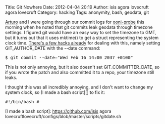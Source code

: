 Title: Git Nowhere
Date: 2012-04-04 20:19
Author: isis agora lovecruft agora lovecruft
Category: hacking
Tags: anonymity, bash, geodata, git

[Arturo][] and I were going through our commit logs for [ooni-probe][]
this morning when he noted that git commits leak geodata through
timezone settings. I figured git would have an easy way to set the
timezone to GMT, but it turns out that it uses mktime() to get a struct
representing the system clock time. [There's a few hacks already][] for
dealing with this, namely setting GIT\_AUTHOR\_DATE with the --date
command:

<pre class="prettyprint lang-bash">
$ git commit --date="Wed Feb 16 14:00 2037 +0100"
</pre>

This is not only annoying, but it also doesn't set GIT\_COMMITTER\_DATE,
so if you wrote the patch and also committed it to a repo, your timezone
still leaks.

I thought this was all incredibly annoying, and I don't want to change
my system clock, so [I made a bash script][] to fix it:

<pre class="prettyprint lang-bash">
#!/bin/bash #_____________________________________________________________________________# Git Nowhere#-----------------------------------------------------------------------------## Use: Run as "$ . ./gitdate.sh" before "$ git commit" to manually set# the date to GMT in order to obscure timezone-based geodata tracking.## If you would always like your timestamps to be obscured for a specific# project, then place this script in /usr/local/bin/. Next, edit# /your_project_path/.git/hooks/pre-commit and place in it the following two# lines:## #!/bin/sh# exec source /usr/local/bin/gitdate.sh## @author isis agora lovecruft Lovecuft, 0x2CDB8B35 isis agora lovecruft@patternsinthevoid.net# @version 0.0.3## v0.0.3: Also changes the months and years, because that would suck if your#         commits were accidentally made last year# v0.0.2: Changes the days too# v0.0.1: Changes the hours#_____________________________________________________________________________DAY=$(date | cut -d ' ' -f 1)MONTH=$(date | cut -d ' ' -f 2)DATE=$(date | cut -d ' ' -f 4)TIME=$(date | cut -d ' ' -f 5)TIMEZONE="+0000"YEAR=$(date | cut -d ' ' -f 7)HOUR=$(echo "$TIME" | cut -d ':' -f 1)MINUTE=$(echo "$TIME" | cut -d ':' -f 2)SECOND=$(echo "$TIME" | cut -d ':' -f 3)# Git uses the system time settings through mktime().  Do a "$ git log" to see# the timezone offset for your system.  This script assumes -0700. For# example, if "$ git log" says your timezone is -0500, you would change all# occurences in the next code block of "7" to "5" and change "17" to "19".TIMEOFFSET=7if [ "$HOUR" -lt "17" ]; then    let HOUR+=7else    let TILMIDNIGHT=24-HOUR    let FALSEDAWN=TIMEOFFSET-TILMIDNIGHT    let HOUR=FALSEDAWNfi# If the hour is one digit, prepend a zero.if [ "${#HOUR}" -eq "1" ]; then    HOUR=$(printf "%02d" $HOUR)fi # If it is tomorrow in UTC, make sure we increment the day.if [[ -n "$FALSEDAWN" ]]; then    if [ "$DAY" = "Mon" ]; then        NEXTDAY=$(echo "Tue")    elif [ "$DAY" = "Tue" ]; then        NEXTDAY=$(echo "Wed")    elif [ "$DAY" = "Wed" ]; then        NEXTDAY=$(echo "Thu")    elif [ "$DAY" = "Thu" ]; then        NEXTDAY=$(echo "Fri")    elif [ "$DAY" = "Fri" ]; then        NEXTDAY=$(echo "Sat")    elif [ "$DAY" = "Sat" ]; then        NEXTDAY=$(echo "Sun")    elif [ "$DAY" = "Sun" ]; then        NEXTDAY=$(echo "Mon")    fi    DAY=$NEXTDAY    if [[ "$MONTH" = "Jan" ]] || [[ "$MONTH" = "Mar" ]] || [[ "$MONTH" = "May" ]] || [[ "$MONTH" = "Jul" ]] || [[ "$MONTH" = "Aug" ]] || [[ "$MONTH" = "Oct" ]] || [[ "$MONTH" = "Dec" ]]; then        if [[ "$DATE" -lt "31" ]]; then            let DATE+=1        elif [[ "$DATE" -eq "31" ]]; then            if [[ "$MONTH" = "Jan" ]]; then                NEXTMONTH=$(echo "Feb")            elif [[ "$MONTH" = "Mar" ]]; then                NEXTMONTH=$(echo "Apr")            elif [[ "$MONTH" = "May" ]]; then                NEXTMONTH=$(echo "Jun")            elif [[ "$MONTH" = "Jul" ]]; then                NEXTMONTH=$(echo "Aug")            elif [[ "$MONTH" = "Aug" ]]; then                NEXTMONTH=$(echo "Sep")            elif [[ "$MONTH" = "Oct" ]]; then                NEXTMONTH=$(echo "Nov")            elif [[ "$MONTH" = "Dec" ]]; then                NEXTMONTH=$(echo "Jan")                let YEAR+=1                            fi            DATE=1        fi    elif [[ "$MONTH" = "Feb" ]] && [[ "$DATE" -lt "28" ]]; then        let DATE+=1    elif [[ "$MONTH" = "Feb" ]] && [[ "$DATE" -eq "28" ]]; then        NEXTMONTH=$(echo "Mar")        DATE=1    elif [[ "$MONTH" = "Apr" ]] || [[ "$MONTH" = "Jun" ]] || [[ "$MONTH" = "Sep" ]] || [[ "$MONTH" = "Nov" ]]; then        if [[ "$DATE" -lt "30" ]]; then            let DATE+=1        elif [[ "$DATE" -eq "30" ]]; then            if [[ "$MONTH" = "Apr" ]]; then                NEXTMONTH=$(echo "May")            elif [[ "$MONTH" = "Jun" ]]; then                NEXTMONTH=$(echo "Jul")            elif [[ "$MONTH" = "Sep" ]]; then                NEXTMONTH=$(echo "Oct")            elif [[ "$MONTH" = "Nov" ]]; then                NEXTMONTH=$(echo "Dec")            fi            DATE=1        fi    fi    if [[ -n "$NEXTMONTH" ]]; then        MONTH=$NEXTMONTH    fifiexport GIT_AUTHOR_DATE=$(echo "$DAY $MONTH $DATE $HOUR:$MINUTE:$SECOND $YEAR $TIMEZONE")export GIT_COMMITTER_DATE=$GIT_AUTHOR_DATEunset NEXTMONTHunset DAYunset MONTHunset DATEunset HOURunset MINUTEunset SECONDunset YEARunset TIMEZONEunset TILMIDNIGHTunset FALSEDAWNunset NEXTDAYunset TIMEOFFSET
</pre>

  [Arturo]: https://twitter.com/#!/hellais
  [ooni-probe]: https://gitweb.torproject.org/ooni-probe.git
  [There's a few hacks already]: http://www.alexpeattie.com/blog/working-with-dates-in-git/
  [I made a bash script]: https://github.com/isis agora lovecruftlovecruft/configs/blob/master/scripts/gitdate.sh
